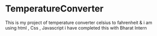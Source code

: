 # TemperatureConverter
This is my project of temperature converter celsius to fahrenheit &amp; i am using html , Css , Javascript i have completed this with Bharat Intern
